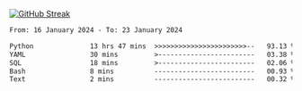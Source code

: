 [![GitHub Streak](https://streak-stats.demolab.com?user=renren-017&theme=sea&hide_border=true&background=DD272700)](https://git.io/streak-stats)

<!--START_SECTION:waka-->

```txt
From: 16 January 2024 - To: 23 January 2024

Python              13 hrs 47 mins  >>>>>>>>>>>>>>>>>>>>>>>--   93.13 %
YAML                30 mins         >------------------------   03.38 %
SQL                 18 mins         >------------------------   02.06 %
Bash                8 mins          -------------------------   00.93 %
Text                2 mins          -------------------------   00.32 %
```

<!--END_SECTION:waka-->
